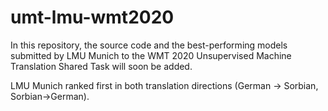 # umt-lmu-wmt2020

In this repository, the source code and the best-performing models submitted by LMU Munich to the WMT 2020 Unsupervised Machine Translation Shared Task will soon be added.

LMU Munich ranked first in both translation directions (German -> Sorbian, Sorbian->German). 
